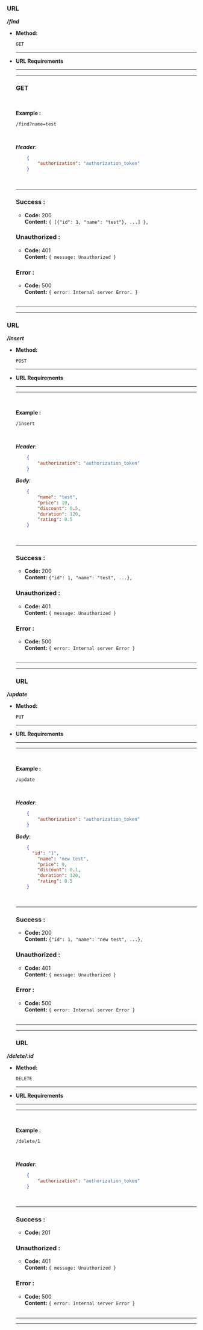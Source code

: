 ### **URL**

  **_/find_**

* **Method:**

  `GET`

    ----
  
*  **URL Requirements**

    ----
    ----

    ### **GET**
    <br />
 
    **Example :**

   `/find?name=test`


    <br />

    _**Header**:_

    ```json
        {
            "authorization": "authorization_token"
        }
    ```

    <br />

    ----

    ### **Success :**

    * **Code:** 200 <br />
      **Content:** `{ [{"id": 1, "name": "test"}, ...] },`

    ### **Unauthorized :**

    * **Code:** 401 <br />
      **Content:** `{ message: Unauthorized }`
 
    ### **Error :**

    * **Code:** 500 <br />
      **Content:** `{ error: Internal server Error. }`

    <br />

    ----
    ----

### **URL**

  **_/insert_**

* **Method:**

  `POST`

    ----
  
*  **URL Requirements**

    ----
    ----
    <br />
 
    **Example :**

   `/insert`


    <br />

    _**Header**:_

    ```json
        {
            "authorization": "authorization_token"
        }
    ```

    _**Body**:_

    ```json
        {
        	"name": "test",
        	"price": 10,
        	"discount": 0.5,
        	"duration": 120,
        	"rating": 8.5
        }
    ```


    <br />

    ----

    ### **Success :**

    * **Code:** 200 <br />
      **Content:** `{"id": 1, "name": "test", ...},`

    ### **Unauthorized :**

    * **Code:** 401 <br />
      **Content:** `{ message: Unauthorized }`
 
    ### **Error :**

    * **Code:** 500 <br />
      **Content:** `{ error: Internal server Error }`

    <br />

    ----
    ----

    ### **URL**

  **_/update_**

* **Method:**

  `PUT`

    ----
  
*  **URL Requirements**

    ----
    ----
    <br />
 
    **Example :**

   `/update`


    <br />

    _**Header**:_

    ```json
        {
            "authorization": "authorization_token"
        }
    ```

    _**Body**:_

    ```json
        {
          "id": "1",
        	"name": "new test",
        	"price": 9,
        	"discount": 0.1,
        	"duration": 120,
        	"rating": 8.5
        }
    ```


    <br />

    ----

    ### **Success :**

    * **Code:** 200 <br />
      **Content:** `{"id": 1, "name": "new test", ...},`

    ### **Unauthorized :**

    * **Code:** 401 <br />
      **Content:** `{ message: Unauthorized }`
 
    ### **Error :**

    * **Code:** 500 <br />
      **Content:** `{ error: Internal server Error }`

    <br />

    ----
    ----

    ### **URL**

  **_/delete/:id_**

* **Method:**

  `DELETE`

    ----
  
*  **URL Requirements**

    ----
    ----
    <br />
 
    **Example :**

   `/delete/1`


    <br />

    _**Header**:_

    ```json
        {
            "authorization": "authorization_token"
        }
    ```

    <br />

    ----

    ### **Success :**

    * **Code:** 201 <br />

    ### **Unauthorized :**

    * **Code:** 401 <br />
      **Content:** `{ message: Unauthorized }`
 
    ### **Error :**

    * **Code:** 500 <br />
      **Content:** `{ error: Internal server Error }`

    <br />

    ----
    ----